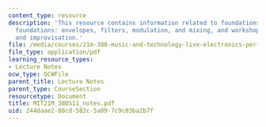 ```yaml
---
content_type: resource
description: 'This resource contains information related to foundations: live electronics,
  foundations: envelopes, filters, modulation, and mixing, and workshop: performance
  and improvisation.'
file: /media/courses/21m-380-music-and-technology-live-electronics-performance-practices-spring-2011/244daae288cd582c5a097c9c03ba2b7f_MIT21M_380S11_notes.pdf
file_type: application/pdf
learning_resource_types:
- Lecture Notes
ocw_type: OCWFile
parent_title: Lecture Notes
parent_type: CourseSection
resourcetype: Document
title: MIT21M_380S11_notes.pdf
uid: 244daae2-88cd-582c-5a09-7c9c03ba2b7f
---
```

